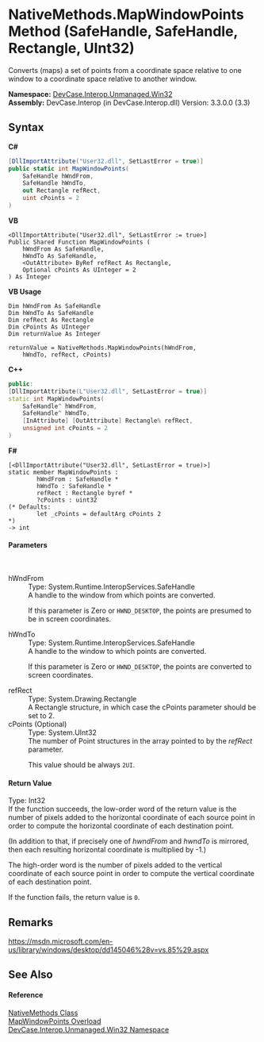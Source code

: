 # NativeMethods.MapWindowPoints Method (SafeHandle, SafeHandle, Rectangle, UInt32)
 

Converts (maps) a set of points from a coordinate space relative to one window to a coordinate space relative to another window.

**Namespace:**&nbsp;<a href="N_DevCase_Interop_Unmanaged_Win32">DevCase.Interop.Unmanaged.Win32</a><br />**Assembly:**&nbsp;DevCase.Interop (in DevCase.Interop.dll) Version: 3.3.0.0 (3.3)

## Syntax

**C#**<br />
``` C#
[DllImportAttribute("User32.dll", SetLastError = true)]
public static int MapWindowPoints(
	SafeHandle hWndFrom,
	SafeHandle hWndTo,
	out Rectangle refRect,
	uint cPoints = 2
)
```

**VB**<br />
``` VB
<DllImportAttribute("User32.dll", SetLastError := true>]
Public Shared Function MapWindowPoints ( 
	hWndFrom As SafeHandle,
	hWndTo As SafeHandle,
	<OutAttribute> ByRef refRect As Rectangle,
	Optional cPoints As UInteger = 2
) As Integer
```

**VB Usage**<br />
``` VB Usage
Dim hWndFrom As SafeHandle
Dim hWndTo As SafeHandle
Dim refRect As Rectangle
Dim cPoints As UInteger
Dim returnValue As Integer

returnValue = NativeMethods.MapWindowPoints(hWndFrom, 
	hWndTo, refRect, cPoints)
```

**C++**<br />
``` C++
public:
[DllImportAttribute(L"User32.dll", SetLastError = true)]
static int MapWindowPoints(
	SafeHandle^ hWndFrom, 
	SafeHandle^ hWndTo, 
	[InAttribute] [OutAttribute] Rectangle% refRect, 
	unsigned int cPoints = 2
)
```

**F#**<br />
``` F#
[<DllImportAttribute("User32.dll", SetLastError = true)>]
static member MapWindowPoints : 
        hWndFrom : SafeHandle * 
        hWndTo : SafeHandle * 
        refRect : Rectangle byref * 
        ?cPoints : uint32 
(* Defaults:
        let _cPoints = defaultArg cPoints 2
*)
-> int 

```


#### Parameters
&nbsp;<dl><dt>hWndFrom</dt><dd>Type: System.Runtime.InteropServices.SafeHandle<br />A handle to the window from which points are converted. 

 If this parameter is Zero or `HWND_DESKTOP`, the points are presumed to be in screen coordinates.</dd><dt>hWndTo</dt><dd>Type: System.Runtime.InteropServices.SafeHandle<br />A handle to the window to which points are converted. 

 If this parameter is Zero or `HWND_DESKTOP`, the points are converted to screen coordinates.</dd><dt>refRect</dt><dd>Type: System.Drawing.Rectangle<br />A Rectangle structure, in which case the cPoints parameter should be set to 2.</dd><dt>cPoints (Optional)</dt><dd>Type: System.UInt32<br />The number of Point structures in the array pointed to by the *refRect* parameter. 

 This value should be always `2UI`.</dd></dl>

#### Return Value
Type: Int32<br />If the function succeeds, the low-order word of the return value is the number of pixels added to the horizontal coordinate of each source point in order to compute the horizontal coordinate of each destination point. 

 (In addition to that, if precisely one of *hwndFrom* and *hwndTo* is mirrored, then each resulting horizontal coordinate is multiplied by -1.) 

 The high-order word is the number of pixels added to the vertical coordinate of each source point in order to compute the vertical coordinate of each destination point. 



 If the function fails, the return value is `0`.

## Remarks
<a href="https://msdn.microsoft.com/en-us/library/windows/desktop/dd145046%28v=vs.85%29.aspx" target="_blank">https://msdn.microsoft.com/en-us/library/windows/desktop/dd145046%28v=vs.85%29.aspx</a>

## See Also


#### Reference
<a href="T_DevCase_Interop_Unmanaged_Win32_NativeMethods">NativeMethods Class</a><br /><a href="Overload_DevCase_Interop_Unmanaged_Win32_NativeMethods_MapWindowPoints">MapWindowPoints Overload</a><br /><a href="N_DevCase_Interop_Unmanaged_Win32">DevCase.Interop.Unmanaged.Win32 Namespace</a><br />